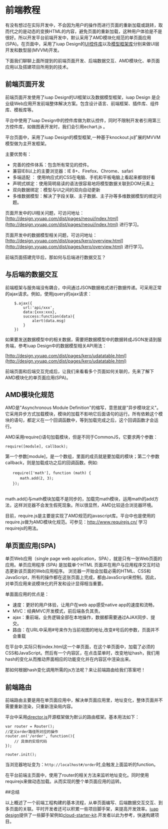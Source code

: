 # 前端教程

有没有想过在实际开发中，不会因为用户的操作而进行页面的重新加载或跳转，取而代之的是动态的变换HTML的内容，避免页面的重新加载，这种用户体验是不是很好。所以开发平台前端开发中，默认采用了AMD模块化规范的单页面应用(SPA)。在页面中，采用了iuap Design的[UI控件库](http://design.yyuap.com/dist/pages/neoui/index.html)以及[模型框架库](http://design.yyuap.com/dist/pages/kero/overview.html)分别来做UI层开发和数型层(MVVM)开发。

下面我们聊聊上面所提到的前端页面开发、后端数据交互、AMD模块化、单页面应用以及搭建项目所用到的技术。

## 前端页面开发

前端页面开发使用了iuap Design的UI框架以及数据模型框架，iuap Design 是企业级Web应用开发前端整体解决方案。包含设计语言、前端框架、插件库、组件库、模板库等。

平台中使用了iuap Design中的控件库做为默认控件，同时不限制开发者引用第三方控件库，如做图表开发时，我们会引用echart.js 。

平台页面中，采用了iuap Design的模型框架,一种基于knockout.js扩展的MVVM模型做为主开发框架。

主要优势有：
- 完善的控件体系：包含所有常见的控件。
- 兼容IE8以上的主要浏览器：IE 8+、Firefox、Chrome、safari
- 多端适配 ： 使用响应式的CSS在电脑、手机和平板电脑上看起来都很好看
- 声明式绑定：使用简明易读的语法很容易地将模型数据关联到DOM元素上
- 双向数据绑定：模型与UI之间的双向自动更新
- 多维数据模型：解决了字段关联、主子数据、主子孙等多维数据模型的绑定问题。


页面开发中的UI相关问题，可访问地址： [http://design.yyuap.com/dist/pages/neoui/index.html](http://design.yyuap.com/dist/pages/neoui/index.html) 进行学习。


页面开发中的数据模型相关问题，可访问地址： [http://design.yyuap.com/dist/pages/kero/overview.html](http://design.yyuap.com/dist/pages/kero/overview.html) 进行学习。

前端页面搭建完毕后，那如何与后端进行数据交互？

## 与后端的数据交互

前端框架与服务端没有耦合，中间通过JSON数据格式进行数据传递。可采用正常的ajax请求。例如，使用jquery的ajax请求：
```
    $.ajax({
        url:'api/xxx',
        data:{xxx:xxx},
        success:function(data){
            alert(data.msg)
        }
    })

```

如果要发送数据模型中的相关数据，需要把数据模型中的数据转成JSON发请到服务端，参考iuap Design中的数据模型相关API用法：

[http://design.yyuap.com/dist/pages/kero/udatatable.html](http://design.yyuap.com/dist/pages/kero/udatatable.html)


前端页面和后端交互完成后，让我们来看看多个页面如何关联的，先来了解下AMD模块化的单页面应用(SPA)。

## AMD模块化规范


AMD是"Asynchronous Module Definition"的缩写，意思就是"异步模块定义"。它采用异步方式加载模块，模块的加载不影响它后面语句的运行。所有依赖这个模块的语句，都定义在一个回调函数中，等到加载完成之后，这个回调函数才会运行。

AMD采用require()语句加载模块，但是不同于CommonJS，它要求两个参数：

```
require([module], callback);
```

第一个参数[module]，是一个数组，里面的成员就是要加载的模块；第二个参数callback，则是加载成功之后的回调函数。例如:

```
　　require(['math'], function (math) {
　　　　math.add(2, 3);
　　});
　　
```

math.add()与math模块加载不是同步的，加载完math模块，运用math的add方法，这样浏览器不会发生假死现象。所以很显然，AMD比较适合浏览器环境。

目前，require.js是主要是实现了AMD规范的javascript库。平台中也是使用的require.js做为AMD模块化规范。可参见：http://www.requirejs.cn/ 学习requirejs的用法。


## 单页面应用(SPA)

单页Web应用（single page web application，SPA），就是只有一张Web页面的应用。单页应用程序 (SPA) 是加载单个HTML 页面并在用户与应用程序交互时动态更新该页面的Web应用程序。 浏览器一开始会加载必需的HTML、CSS和JavaScript，所有的操作都在这张页面上完成，都由JavaScript来控制。因此，对单页应用来说模块化的开发和设计显得相当重要。

单面面应用的优点是：
- 速度：更好的用户体验，让用户在web app感受native app的速度和流畅，
- MVC：经典MVC开发模式，前后端各负其责。
- ajax：重前端，业务逻辑全部在本地操作，数据都需要通过AJAX同步、提交。
- 路由：在URL中采用#号来作为当前视图的地址,改变#号后的参数，页面并不会重载

在平台中,实际只有index.html这一个单页面，在这个单页面中，加载了必须的CSS和JavaScript。然后有一个内容区，在点击菜单时，改变地址hash，我们用hash的变化从而推动界面相应的功能变化并在内容区中渲染出来。

那如何根据hash变化调用所需的js方法呢？来让前端路由给我们答案吧！

## 前端路由

前端路由主要是用在单页面应用中，解决单页面应用里，地址变化，整体页面并不需要重新渲染，只重新渲染局内容。

平台中采用[director.js](https://github.com/flatiron/director)开源框架做为默认的路由框架。基本用法如下：

```
var router = Router();
//定义order路径所对应的操作
router.on('/order', function(){
    // 具体的实现代码
});

router.init();

```

当浏览器地址变为：`http://localhost#/order`时,会触发上面监听的function。

在平台前端主页面中，使用了router的相关方法来监听地址变化。同时使用requirejs来做动态加载。从而实现的整个单页面应用的运转。

##总结

以上概述了一个前端工程构建的基本流程，从单页面编写、后端数据交互交互、到多页面的关联。平时开发者还可以积累一些项目脚手架，来提高开发效率。[iuap design](https://github.com/iuap-design)提供了一些脚手架例如[cloud-starter-kit](https://github.com/iuap-design/cloud-starter-kit).开发者以此为参考，快速构建项目。